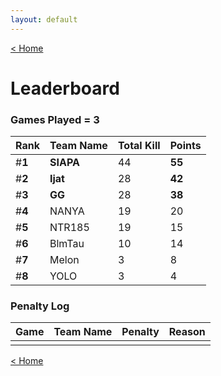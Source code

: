 ```yaml
---
layout: default
---
```


[< Home](https://kanziebub.github.io/SurvivalProtocol/)


# **Leaderboard**

### Games Played = 3

|  Rank  | Team Name             | Total Kill | **Points** |
|:-------|:----------------------|:-----------|:-----------|
| #**1** | **SIAPA** | 44 | **55** | 
| #**2** | **Ijat** | 28 | **42** | 
| #**3** | **GG** | 28 | **38** | 
| #**4** | NANYA | 19 | 20 | 
| #**5** | NTR185 | 19 | 15 | 
| #**6** | BlmTau | 10 | 14 | 
| #**7** | Melon | 3 | 8 | 
| #**8** | YOLO | 3 | 4 | 

### Penalty Log

|  Game  | Team Name | Penalty | Reason                |
|:-------|:----------|:--------|:----------------------|
|        |           |         |                       | 
 
 

[< Home](https://kanziebub.github.io/SurvivalProtocol/)
    